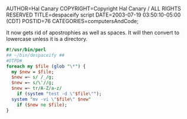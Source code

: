 AUTHOR=Hal Canary
COPYRIGHT=Copyright Hal Canary / ALL RIGHTS RESERVED
TITLE=despaceify script
DATE=2003-07-19 03:50:10-05:00 (CDT)
POSTID=76
CATEGORIES=computersAndCode;

It now gets rid of apostrophies as well as spaces. It will then convert to lowercase unless it is a directory.

```Perl
#!/usr/bin/perl
## ~/bin/despaceify ##
#DTPD#
foreach my $file (glob "\*") {
  my $new = $file;
  $new =~ s/ /_/g;
  $new =~ s/\'//g;
  $new =~ tr/A-Z/a-z/
    if (system "test -d \"$file\"");
  system "mv -vi \"$file\" $new"
    if ($new ne $file);
}
```
